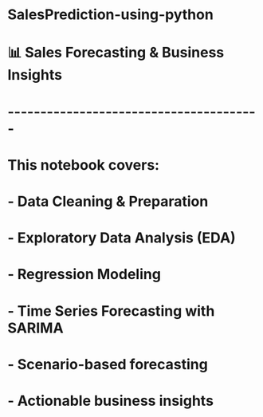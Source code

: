 # SalesPrediction-using-python
# 📊 Sales Forecasting & Business Insights
# ---------------------------------------
# This notebook covers:
# - Data Cleaning & Preparation
# - Exploratory Data Analysis (EDA)
# - Regression Modeling
# - Time Series Forecasting with SARIMA
# - Scenario-based forecasting
# - Actionable business insights
